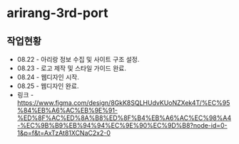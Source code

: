 # arirang-3rd-port
## 작업현황
- 08.22 - 아리랑 정보 수집 및 사이트 구조 설정.
- 08.23 - 로고 제작 및 스타일 가이드 완료.
- 08.24 - 웹디자인 시작.
- 08.25 - 웹디자인 완료.
- 링크 - https://www.figma.com/design/8GkK8SQLHUdvKUoNZXek4T/%EC%95%84%EB%A6%AC%EB%9E%91-%ED%8F%AC%ED%8A%B8%ED%8F%B4%EB%A6%AC%EC%98%A4-%EC%9B%B9%EB%94%94%EC%9E%90%EC%9D%B8?node-id=0-1&p=f&t=AxTzAt81XCNaC2x2-0
